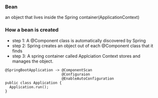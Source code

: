 ### Bean
an object that lives inside the Spring container(ApplicationContext)

### How a bean is created
- step 1: A @Component class is automatically discovered by Spring
- step 2: Spring creates an object out of each @Component class that it finds
- step 3: A spring container called Applciation Context stores and manages the object.

```
@SpringBootApplication -> @ComponentScan
                          @Configuraion
                          @EnableAutoConfiguration
public class Application {
  Application.run();
}
```

